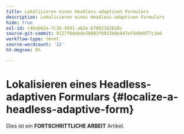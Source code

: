 ```yaml
---
title: Lokalisieren eines Headless-adaptiven Formulars
description: Lokalisieren eines Headless-adaptiven Formulars
hide: true
exl-id: c40ab82e-7c3b-4591-a62e-b7092162628c
source-git-commit: 0127f8ddede38083f0932b0e8d7efdd0dd77c3a6
workflow-type: tm+mt
source-wordcount: '22'
ht-degree: 0%

---
```


# Lokalisieren eines Headless-adaptiven Formulars {#localize-a-headless-adaptive-form}

<span class="preview"> Dies ist ein **FORTSCHRITTLICHE ARBEIT** Artikel.</span>
